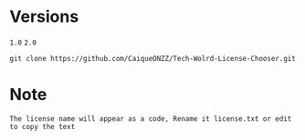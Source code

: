 # Versions
`1.0`
`2.0`

```git clone https://github.com/CaiqueONZZ/Tech-Wolrd-License-Chooser.git```

# Note

``The license name will appear as a code, Rename it license.txt or edit to copy the text`` 
